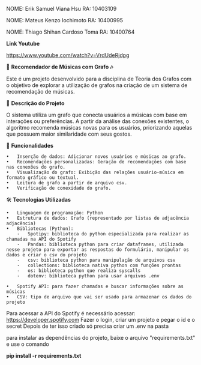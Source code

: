 NOME: Erik Samuel Viana Hsu
RA: 10403109 

NOME: Mateus Kenzo Iochimoto
RA: 10400995

NOME: Thiago Shihan Cardoso Toma
RA: 10400764

**Link Youtube**

https://www.youtube.com/watch?v=VrdUdeRjdpg

🎵 **Recomendador de Músicas com Grafo  🎶**

Este é um projeto desenvolvido para a disciplina de Teoria dos Grafos com o objetivo de explorar a utilização de grafos na criação de um sistema de recomendação de músicas.

📝 **Descrição do Projeto**

O sistema utiliza um grafo  que conecta usuários a músicas com base em interações ou preferências. A partir da análise das conexões existentes, o algoritmo recomenda músicas novas para os usuários, priorizando aquelas que possuem maior similaridade com seus gostos.

🚀 **Funcionalidades**

	•	Inserção de dados: Adicionar novos usuários e músicas ao grafo.
	•	Recomendações personalizadas: Geração de recomendações com base nas conexões do grafo.
	•	Visualização do grafo: Exibição das relações usuário-música em formato gráfico ou textual.
	•	Leitura de grafo a partir de arquivo csv.
 	•	Verificação de conexidade do grafo.
  

🛠️ **Tecnologias Utilizadas**

	•	Linguagem de programação: Python
	•	Estrutura de dados: Grafo (representado por listas de adjacência adjacência)	
	•	Bibliotecas (Python):
		-	Spotipy: biblioteca do python especializada para realizar as chamadas na API do Spotify
		-	Pandas: biblioteca python para criar dataframes, utilizada nesse projeto para exportar as respostas do formulário, manipular os dados e criar o csv do projeto
		-	csv: biblioteca python para manipulação de arquivos csv
		-	collections: biblioteca nativa python com funções prontas
		-	os: biblioteca python que realiza syscalls
		-	dotenv: biblioteca python para usar arquivos .env
  
	•	Spotify API: para fazer chamadas e buscar informações sobre as músicas
	•	CSV: tipo de arquivo que vai ser usado para armazenar os dados do projeto







Para acessar a API do Spotify é necessário acessar: https://developer.spotify.com
Fazer o login, criar um projeto e pegar o id e o secret
Depois de ter isso criado só precisa criar um .env na pasta

para instalar as dependências do projeto, baixe o arquivo "requirements.txt" e use o comando

**pip install -r requirements.txt**
